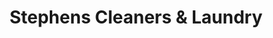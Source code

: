 ---
title: "Stephens Cleaners & Laundry"
url: /laurens/stephens-cleaners-and-laundry/
shop: laundry
---